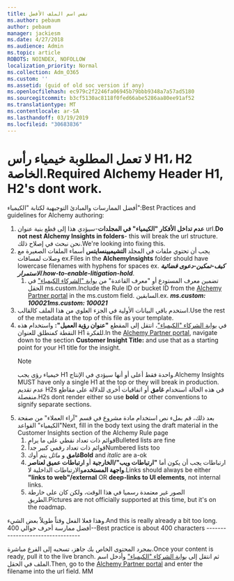 ```yaml
---
title: نفس اسم الملف الأفضل
ms.author: pebaum
author: pebaum
manager: jackiesm
ms.date: 4/27/2018
ms.audience: Admin
ms.topic: article
ROBOTS: NOINDEX, NOFOLLOW
localization_priority: Normal
ms.collection: Adm_O365
ms.custom: ''
ms.assetid: (guid of old soc version if any)
ms.openlocfilehash: ec979c2f2246fa06945b79bbb9348a7a57ad5180
ms.sourcegitcommit: b3cf5130ac8118f0fed66abe5286aa80ee91af52
ms.translationtype: MT
ms.contentlocale: ar-SA
ms.lasthandoff: 03/19/2019
ms.locfileid: "30683836"
---
```

# <a name="required-alchemy-header-h1-h2s-dont-work"></a><span data-ttu-id="2e2a3-102">لا تعمل المطلوبة خيمياء رأس H1، H2 الخاصة.</span><span class="sxs-lookup"><span data-stu-id="2e2a3-102">Required Alchemy Header H1, H2's dont work.</span></span>
<span data-ttu-id="2e2a3-103">أفضل الممارسات والمبادئ التوجيهية لكتابة "الكيمياء":</span><span class="sxs-lookup"><span data-stu-id="2e2a3-103">Best Practices and guidelines for Alchemy authoring:</span></span>

1. <span data-ttu-id="2e2a3-104">**عدم تداخل الأفكار "الكيمياء" في المجلدات**-سيؤدي هذا إلى قطع بنية عنوان url.</span><span class="sxs-lookup"><span data-stu-id="2e2a3-104">**Do not nest Alchemy Insights in folders**- this will break the url structure.</span></span> <span data-ttu-id="2e2a3-105">نحن نبحث في إصلاح ذلك.</span><span class="sxs-lookup"><span data-stu-id="2e2a3-105">We're looking into fixing this.</span></span>
1. <span data-ttu-id="2e2a3-106">يجب أن تحتوي ملفات في المجلد **التشيميينسايتس** أسماء الملفات الصغيرة مع وصلات لمسافات ex.</span><span class="sxs-lookup"><span data-stu-id="2e2a3-106">Files in the **AlchemyInsights** folder should have lowercase filenames with hyphens for spaces ex.</span></span> <span data-ttu-id="2e2a3-107">***كيف-تمكين-دعوى قضائية الاستمرار***.</span><span class="sxs-lookup"><span data-stu-id="2e2a3-107">***how-to-enable-litigation-hold***.</span></span>
    1. <span data-ttu-id="2e2a3-108">تضمين معرف المستودع أو "معرف القاعدة" من [بوابة "الشركاء الكيمياء"](https://alchemyportal.azurewebsites.net) في الحقل ms.custom.</span><span class="sxs-lookup"><span data-stu-id="2e2a3-108">Include the Rule ID or bucket ID from the [Alchemy Partner portal](https://alchemyportal.azurewebsites.net) in the ms.custom field.</span></span> <span data-ttu-id="2e2a3-109">السابقين.</span><span class="sxs-lookup"><span data-stu-id="2e2a3-109">ex.</span></span> <span data-ttu-id="2e2a3-110">***ms.custom: 100021***</span><span class="sxs-lookup"><span data-stu-id="2e2a3-110">***ms.custom: 100021***</span></span>
1. <span data-ttu-id="2e2a3-111">استخدم باقي البيانات الأولية في الجزء العلوي من هذا الملف كالقالب.</span><span class="sxs-lookup"><span data-stu-id="2e2a3-111">Use the rest of the metadata at the top of this file as your template.</span></span>
1. <span data-ttu-id="2e2a3-112">في [بوابة الشركاء "الكيمياء"](https://alchemyportal.azurewebsites.net)، انتقل إلى المقطع **"عنوان رؤية العميل":** واستخدام هذه النقطة كمنطلق للعنوان H1 للفكرة.</span><span class="sxs-lookup"><span data-stu-id="2e2a3-112">In the [Alchemy Partner portal](https://alchemyportal.azurewebsites.net), navigate down to the section **Customer Insight Title:** and use that as a starting point for your H1 title for the insight.</span></span> 
    > [!NOTE]
    > <span data-ttu-id="2e2a3-113">خيمياء رؤى يجب H1 واحدة فقط أعلى أو أنها سيؤدي في الإنتاج.</span><span class="sxs-lookup"><span data-stu-id="2e2a3-113">Alchemy Insights MUST have only a single H1 at the top or they will break in production.</span></span> <span data-ttu-id="2e2a3-114">عدم تقديم H2s في هذه الحالة استخدام **غامق** أو اتفاقيات أخرى للدلالة على مقاطع منفصلة.</span><span class="sxs-lookup"><span data-stu-id="2e2a3-114">H2s dont render either so use **bold** or other conventions to signify separate sections.</span></span>
1. <span data-ttu-id="2e2a3-115">بعد ذلك، قم بملء نص استخدام مادة مشروع في قسم "آراء العملاء" من صفحة "الكيمياء" القواعد</span><span class="sxs-lookup"><span data-stu-id="2e2a3-115">Next, fill in the body text using the draft material in the Customer Insights section of the Alchemy Rule page</span></span>
    1. <span data-ttu-id="2e2a3-116">قوائم ذات تعداد نقطي على ما يرام</span><span class="sxs-lookup"><span data-stu-id="2e2a3-116">Bulleted lists are fine</span></span>
    1. <span data-ttu-id="2e2a3-117">قوائم ذات تعداد رقمي كبير جداً</span><span class="sxs-lookup"><span data-stu-id="2e2a3-117">Numbered lists too</span></span>
    1. <span data-ttu-id="2e2a3-118">**غامق** و *مائل* يتم أوك</span><span class="sxs-lookup"><span data-stu-id="2e2a3-118">**Bold** and *italic* are a-ok</span></span>
    1. <span data-ttu-id="2e2a3-119">ارتباطات يجب أن يكون أما **"ارتباطات ويب"/الخارجية** أو **ارتباطات عميق لعناصر واجهة المستخدم**والارتباطات الداخلية لا.</span><span class="sxs-lookup"><span data-stu-id="2e2a3-119">Links should always be either **"links to web"/external** OR **deep-links to UI elements**, not internal links.</span></span>
    1. <span data-ttu-id="2e2a3-120">الصور غير معتمدة رسميا في هذا الوقت، ولكن كان على خارطة الطريق.</span><span class="sxs-lookup"><span data-stu-id="2e2a3-120">Pictures are not officially supported at this time, but it's on the roadmap.</span></span>

<span data-ttu-id="2e2a3-121">وهذا فعلا الفعل وقتاً طويلاً بعض الشيء.</span><span class="sxs-lookup"><span data-stu-id="2e2a3-121">And this is really already a bit too long.</span></span> <span data-ttu-id="2e2a3-122">أفضل ممارسة أحرف حوالي 400--</span><span class="sxs-lookup"><span data-stu-id="2e2a3-122">Best practice is about 400 characters ---------------------------------</span></span>

<span data-ttu-id="2e2a3-123">بمجرد المحتوى الخاص بك جاهز، تسحبه إلى الفرع مباشرة.</span><span class="sxs-lookup"><span data-stu-id="2e2a3-123">Once your content is ready, pull it to the live branch.</span></span> <span data-ttu-id="2e2a3-124">ثم انتقل إلى [بوابة الشركاء "الكيمياء"](https://alchemyportal.azurewebsites.net) وأدخل اسم الملف في الحقل.</span><span class="sxs-lookup"><span data-stu-id="2e2a3-124">Then, go to the [Alchemy Partner portal](https://alchemyportal.azurewebsites.net) and enter the filename into the url field.</span></span> <span data-ttu-id="2e2a3-125">M</span><span class="sxs-lookup"><span data-stu-id="2e2a3-125">M</span></span>
